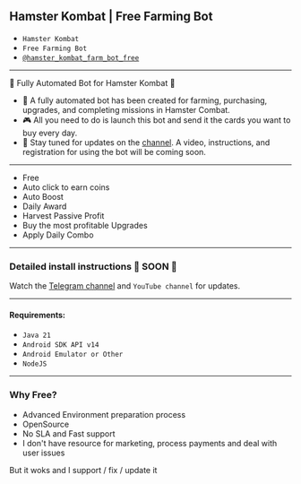 Hamster Kombat | Free Farming Bot
---

- `Hamster Kombat`
- `Free Farming Bot`
- [`@hamster_kombat_farm_bot_free`](https://t.me/hamster_kombat_farm_bot_free)

---

🚀 Fully Automated Bot for Hamster Kombat 🚀

- 🤖 A fully automated bot has been created for farming, purchasing, upgrades, and completing missions in Hamster Combat.
- 🎮 All you need to do is launch this bot and send it the cards you want to buy every day.
- 📢 Stay tuned for updates on the [channel](https://t.me/hamster_kombat_farm_bot_free). A video, instructions, and registration for using the bot will be coming soon.

---

- Free
- Auto click to earn coins
- Auto Boost
- Daily Award
- Harvest Passive Profit
- Buy the most profitable Upgrades
- Apply Daily Combo

---

### Detailed install instructions 🚀 SOON 🚀
Watch the [Telegram channel]((https://t.me/hamster_kombat_farm_bot_free)) and `YouTube channel` for updates.

---

#### Requirements:
- `Java 21`
- `Android SDK API v14`
- `Android Emulator or Other`
- `NodeJS`

---

### Why Free?

- Advanced Environment preparation process
- OpenSource
- No SLA and Fast support
- I don't have resource for marketing, process payments and deal with user issues

But it woks and I support / fix / update it
